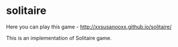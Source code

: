 # solitaire

Here you can play this game -  http://xxsusanooxx.github.io/solitaire/

This is an implementation of Solitaire game.
